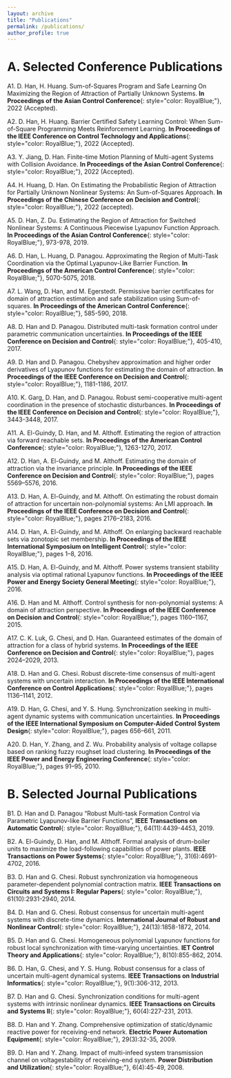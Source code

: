 ```yaml
---
layout: archive
title: "Publications"
permalink: /publications/
author_profile: true
---
```

A. Selected Conference Publications
======
A1. D. Han, H. Huang. Sum-of-Squares Program and Safe Learning On Maximizing the Region of Attraction of Partially Unknown Systems.  **In Proceedings of the Asian Control Conference**{: style="color: RoyalBlue;"}, 2022 (Accepted).

A2. D. Han, H. Huang. Barrier Certified Safety Learning Control: When Sum-of-Square Programming Meets Reinforcement Learning.  **In Proceedings of the IEEE Conference on Control Technology and Applications**{: style="color: RoyalBlue;"}, 2022 (Accepted).

A3. Y. Jiang, D. Han. Finite-time Motion Planning of Multi-agent Systems with Collision Avoidance.  **In Proceedings of the Asian Control Conference**{: style="color: RoyalBlue;"}, 2022 (Accepted).

A4. H. Huang, D. Han. On Estimating the Probabilistic Region of Attraction for Partially Unknown Nonlinear Systems: An Sum-of-Squares Approach. **In Proceedings of the Chinese Conference on Decision and Control**{: style="color: RoyalBlue;"}, 2022 (accepted).

A5. D. Han, Z. Du. Estimating the Region of Attraction for Switched Nonlinear Systems: A Continuous Piecewise Lyapunov Function Approach. **In Proceedings of the Asian Control Conference**{: style="color: RoyalBlue;"}, 973-978, 2019.

A6. D. Han, L. Huang, D. Panagou. Approximating the Region of Multi-Task Coordination via the Optimal Lyapunov-Like Barrier Function. **In Proceedings of the American Control Conference**{: style="color: RoyalBlue;"}, 5070-5075, 2018.

A7. L. Wang, D. Han, and M. Egerstedt.  Permissive  barrier certificates for domain of attraction estimation and safe stabilization using Sum-of-squares.  **In Proceedings of the American Control Conference**{: style="color: RoyalBlue;"}, 585-590, 2018.

A8. D. Han and D. Panagou. Distributed multi-task formation control under parametric communication  uncertainties. **In Proceedings of the IEEE Conference on Decision and Control**{: style="color: RoyalBlue;"}, 405-410, 2017.

A9. D. Han and D. Panagou.  Chebyshev approximation and higher order derivatives of Lyapunov functions for estimating the domain of attraction. **In Proceedings of the IEEE Conference on Decision and Control**{: style="color: RoyalBlue;"}, 1181-1186, 2017.

A10. K. Garg, D. Han, and D. Panagou. Robust semi-cooperative multi-agent coordination in the presence of stochastic disturbances. **In Proceedings of the IEEE Conference on Decision and Control**{: style="color: RoyalBlue;"}, 3443-3448, 2017.

A11. A. El-Guindy, D. Han, and M. Althoff. Estimating the region of attraction via forward reachable sets. **In Proceedings  of the American  Control Conference**{: style="color: RoyalBlue;"}, 1263-1270, 2017.

A12. D. Han, A. El-Guindy, and M. Althoff.  Estimating the domain of attraction via the invariance principle. **In Proceedings of the IEEE Conference on Decision and Control**{: style="color: RoyalBlue;"}, pages 5569–5576, 2016.

A13. D. Han, A. El-Guindy, and M. Althoff. On estimating the robust domain of attraction for uncertain non-polynomial systems: An LMI approach. **In Proceedings of the IEEE Conference on Decision and Control**{: style="color: RoyalBlue;"}, pages 2176–2183, 2016.

A14. D. Han, A. El-Guindy, and M. Althoff.  On enlarging backward reachable sets via zonotopic set membership. **In Proceedings  of the IEEE  International Symposium on Intelligent Control**{: style="color: RoyalBlue;"}, pages 1–8, 2016.

A15. D. Han, A. El-Guindy, and M. Althoff. Power systems transient stability analysis via optimal rational Lyapunov functions. **In Proceedings of the IEEE Power and Energy Society General  Meeting**{: style="color: RoyalBlue;"}, 2016.

A16. D. Han and M. Althoff.  Control  synthesis  for non-polynomial systems:  A domain of attraction perspective. **In Proceedings of the IEEE Conference on Decision and Control**{: style="color: RoyalBlue;"}, pages 1160–1167, 2015.

A17. C. K. Luk, G. Chesi, and D. Han. Guaranteed estimates of the domain of attraction for a class of hybrid systems. **In Proceedings of the IEEE Conference on Decision and Control**{: style="color: RoyalBlue;"}, pages 2024–2029, 2013.

A18. D. Han and G. Chesi.  Robust discrete-time consensus of multi-agent systems with uncertain  interaction. **In Proceedings of the IEEE International Conference on Control  Applications**{: style="color: RoyalBlue;"}, pages 1136–1141, 2012.
 
A19. D. Han, G. Chesi, and Y. S. Hung. Synchronization seeking in multi-agent dynamic systems with communication uncertainties. **In Proceedings of the IEEE International Symposium on Computer-Aided  Control  System Design**{: style="color: RoyalBlue;"}, pages 656–661, 2011.

A20. D. Han, Y. Zhang, and Z. Wu.  Probability analysis of voltage  collapse  based on ranking fuzzy roughset load clustering. **In Proceedings of the IEEE Power and Energy Engineering  Conference**{: style="color: RoyalBlue;"}, pages 91–95, 2010.


B. Selected Journal Publications
======
B1. D. Han and D. Panagou “Robust Multi-task Formation Control via Parametric Lyapunov-like Barrier Functions”, **IEEE Transactions on Automatic Control**{: style="color: RoyalBlue;"}, 64(11):4439-4453, 2019.

B2. A. El-Guindy, D. Han, and M. Althoff. Formal analysis of drum-boiler units to maximize the load-following capabilities of power plants. **IEEE Transactions on Power Systems**{: style="color: RoyalBlue;"}, 31(6):4691-4702, 2016.

B3. D. Han and G. Chesi. Robust synchronization via homogeneous parameter-dependent polynomial contraction matrix. **IEEE Transactions on Circuits and Systems I: Regular Papers**{: style="color: RoyalBlue;"}, 61(10):2931-2940, 2014.

B4. D. Han and G. Chesi. Robust consensus for uncertain multi-agent systems with discrete-time dynamics. **International Journal of Robust and Nonlinear Control**{: style="color: RoyalBlue;"}, 24(13):1858-1872, 2014.

B5. D. Han and G. Chesi. Homogeneous polynomial Lyapunov functions for robust local synchronization with time-varying uncertainties. **IET Control Theory and Applications**{: style="color: RoyalBlue;"}, 8(10):855-862, 2014.

B6. D. Han, G. Chesi, and Y. S. Hung. Robust consensus for a class of uncertain multi-agent dynamical systems. **IEEE Transactions on Industrial Informatics**{: style="color: RoyalBlue;"}, 9(1):306-312, 2013.

B7. D. Han and G. Chesi. Synchronization conditions for multi-agent systems with intrinsic nonlinear dynamics. **IEEE Transactions on Circuits and Systems II**{: style="color: RoyalBlue;"}, 60(4):227-231, 2013.

B8. D. Han and Y. Zhang. Comprehensive optimization of static/dynamic reactive power for receiving-end network. **Electric Power Automation Equipment**{: style="color: RoyalBlue;"}, 29(3):32-35, 2009.

B9. D. Han and Y. Zhang. Impact of multi-infeed system transmission channel on voltagestability of receiving-end system. **Power Distribution and Utilization**{: style="color: RoyalBlue;"}, 6(4):45-49, 2008.


